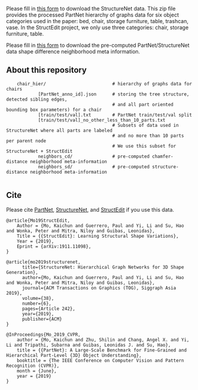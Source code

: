 Please fill in [this form](https://docs.google.com/forms/d/e/1FAIpQLSecwZKRr8is2lTLy8idmrwSMTAB0w65QpSH5BGhLD_v2p5mIw/viewform?usp=sf_link) to download the StructureNet data.
This zip file provides the processed PartNet hierarchy of graphs data for six object categories used in the paper: bed, chair, storage furniture, table, trashcan, vase.
In the StructEdit project, we only use three categories: chair, storage furniture, table.

Please fill in [this form](https://docs.google.com/forms/d/e/1FAIpQLSc9g2XEGMY-etdlCcy4p6ZQ4nNStaERV-ivehGYzn-FLhvBpg/viewform?usp=sf_link) to download the pre-computed PartNet/StructureNet data shape difference neighborhood meta information.

## About this repository

```
    chair_hier/                         # hierarchy of graphs data for chairs
            [PartNet_anno_id].json      # storing the tree structure, detected sibling edges, 
                                        # and all part oriented bounding box parameters) for a chair
            [train/test/val].txt        # PartNet train/test/val split
            [train/test/val]_no_other_less_than_10_parts.txt    
                                        # Subsets of data used in StructureNet where all parts are labeled 
                                        # and no more than 10 parts per parent node
                                        # We use this subset for StructureNet + StructEdit
            neighbors_cd/               # pre-computed chamfer-distance neighborhood meta-information
            neighbors_sd/               # pre-computed structure-distance neighborhood meta-information
    
``` 

## Cite

Please cite [PartNet](https://cs.stanford.edu/~kaichun/partnet/), [StructureNet](https://cs.stanford.edu/~kaichun/structurenet/), and [StructEdit](https://cs.stanford.edu/~kaichun/structedit/) if you use this data.

    @article{Mo19StructEdit,
        Author = {Mo, Kaichun and Guerrero, Paul and Yi, Li and Su, Hao and Wonka, Peter and Mitra, Niloy and Guibas, Leonidas},
        Title = {{StructEdit}: Learning Structural Shape Variations},
        Year = {2019},
        Eprint = {arXiv:1911.11098},
    }

    @article{mo2019structurenet,
          title={StructureNet: Hierarchical Graph Networks for 3D Shape Generation},
          author={Mo, Kaichun and Guerrero, Paul and Yi, Li and Su, Hao and Wonka, Peter and Mitra, Niloy and Guibas, Leonidas},
          journal={ACM Transactions on Graphics (TOG), Siggraph Asia 2019},
          volume={38},
          number={6},
          pages={Article 242},
          year={2019},
          publisher={ACM}
    }

    @InProceedings{Mo_2019_CVPR,
        author = {Mo, Kaichun and Zhu, Shilin and Chang, Angel X. and Yi, Li and Tripathi, Subarna and Guibas, Leonidas J. and Su, Hao},
        title = {{PartNet}: A Large-Scale Benchmark for Fine-Grained and Hierarchical Part-Level {3D} Object Understanding},
        booktitle = {The IEEE Conference on Computer Vision and Pattern Recognition (CVPR)},
        month = {June},
        year = {2019}
    }


